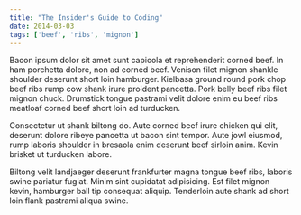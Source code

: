 ```yaml
---
title: "The Insider's Guide to Coding"
date: 2014-03-03
tags: ['beef', 'ribs', 'mignon']
---
```


Bacon ipsum dolor sit amet sunt capicola et reprehenderit corned beef. In ham
porchetta dolore, non ad corned beef. Venison filet mignon shankle shoulder
deserunt short loin hamburger. Kielbasa ground round pork chop beef ribs rump
cow shank irure proident pancetta. Pork belly beef ribs filet mignon chuck.
Drumstick tongue pastrami velit dolore enim eu beef ribs meatloaf corned beef
short loin ad turducken.

Consectetur ut shank biltong do. Aute corned beef irure chicken qui elit,
deserunt dolore ribeye pancetta ut bacon sint tempor. Aute jowl eiusmod, rump
laboris shoulder in bresaola enim deserunt beef sirloin anim. Kevin brisket ut
turducken labore.

Biltong velit landjaeger deserunt frankfurter magna tongue beef ribs, laboris
swine pariatur fugiat. Minim sint cupidatat adipisicing. Est filet mignon kevin,
hamburger ball tip consequat aliquip. Tenderloin aute shank ad short loin flank
pastrami aliqua swine.
